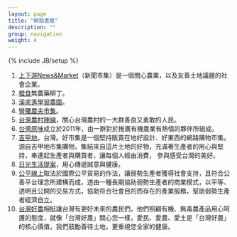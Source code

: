 ```yaml
---
layout: page
title: "網路書籤"
description: ""
group: navigation
weight: 4
---
```

{% include JB/setup %}

1. [上下游News&Market](http://www.newsmarket.com.tw/)（新聞市集）是一個關心農業，以及友善土地議題的社會企業。
2. [橙食](http://dachi-orange.blogspot.tw/)無農藥柳丁。
3. [溪底遙學習農園](http://www.befarmer.com/)。
4. [彎腰農夫市集](http://bowtoland.blogspot.tw/)。
5. [台灣農村陣線](http://www.todei.org/)，關心台灣農村的一大群善良又勇敢的人民。
6. [台灣原味](http://taiwanway1.blogspot.tw/)成立於2011年，由一群對於推廣有機農業有熱情的夥伴所組成。
7. [吉甲地](http://www.gigade100.com/)，台灣。好市集是一個堅持販賣在地好設計、好東西的網路購物市集。源自吉甲地市集購物，集結來自這片土地的好物，充滿著生產者的用心與堅持，串連起生產者與購買者，讓每個人經由消費， 參與感受台灣的美好。
8. [日光生活提案](http://www.feelfree.com.tw/)，用心傳遞誠意與健康。
9. [公平線上](http://www.faironline.com.tw/)取法於國際公平貿易的作法，讓弱勢生產者獲得社會支持，且符合公善平台理念所建構而成，透由一種長期協助弱勢生產者的商業模式，以平等、透明且公開的交易方式，協助符合社會目的而存在的產業服務，幫助弱勢生產者經濟自立。
10. [台灣好農](http://www.wonderfulfood.com.tw/)相挺讓台灣有更好未來的農民們，他們照顧有機、無毒農產品用心呵護的態度，就像「台灣好農」關心您一樣，愛民、愛農、愛土是「台灣好農」的核心價值，我們鼓勵善待土地，更重視您全家的健康。 
